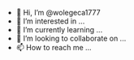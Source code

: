 - 👋 Hi, I’m @wolegeca1777
- 👀 I’m interested in ...
- 🌱 I’m currently learning ...
- 💞️ I’m looking to collaborate on ...
- 📫 How to reach me ...

<!---
wolegeca1777/wolegeca1777 is a ✨ special ✨ repository because its `README.md` (this file) appears on your GitHub profile.
You can click the Preview link to take a look at your changes.
---
import os
import xlrd
from tqdm import tqdm
import seaborn as sns
from pandas import Series,DataFrame
import pandas as pd
import numpy as np
import csv
import matplotlib.pyplot as plt
import xlwings as xw
import shutil
import time
from docx import Document
from docx.shared import Inches
from decimal import Decimal
import locale
from datetime import datetime
from dateutil.relativedelta import relativedelta
import chardet
import random
import collections
import re
import requests
import winsound
import json
import time
from requests_toolbelt import MultipartEncoder


%%time
td = time.strftime("%Y-%m-%d")
df = pd.DataFrame()


def go_list(n = 1):

    html = requests.get(
                        url='https://car.xiaojuchefu.com/api-gateway/carApi/inStorage/list',
        
                        headers={
                                    "Cookie": '_ga=GA1.2.1993957949.1618707965; _gid=GA1.2.332455144.1622893689; Hm_lvt_21ec203bf0297b63e6a55433a8c9b067=1622465155,1622637540,1622893689,1622953481; NewSSO_SESSIONID=N2NSOSt1clZaUFIxQVRKcFBaQ2IxSGxoczJPSzBzWGlTaktEdlEyTFNaRGV0RnpiNG9BeWlNRUZsVFhYM3hjNA%3D%3D; SSO_SESSIONID=N2NSOSt1clZaUFIxQVRKcFBaQ2IxSGxoczJPSzBzWGlTaktEdlEyTFNaRGV0RnpiNG9BeWlNRUZsVFhYM3hjNA%3D%3D; NewAutoCompanyUser=bDA5bkhxUk9MR29tTmg4SGFVcFZwRnVMcjhEOGVMWGVER3VoWHA0cHlwWTFqWjNOUWZKNEZHR2dPSTJSM1ZieGFra2tua0kwSGRoQXlSVWE1RGxjOUg5OU5JNVlUclo4cm9seDRKS1FXTEdiZGRyWUtDTG9ucjZXRkVlN25td3pMbDBYcTlzd2VnSEZNK1hMdko3di9sZ1doa0ZkYnJqazV5OEw5K2VpcXN0TTF6MnBLU0lvNnR0TXhrTy8wV0lK; AutoCompanyUser=bDA5bkhxUk9MR29tTmg4SGFVcFZwRnVMcjhEOGVMWGVER3VoWHA0cHlwWTFqWjNOUWZKNEZHR2dPSTJSM1ZieGFra2tua0kwSGRoQXlSVWE1RGxjOUg5OU5JNVlUclo4cm9seDRKS1FXTEdiZGRyWUtDTG9ucjZXRkVlN25td3pMbDBYcTlzd2VnSEZNK1hMdko3di9sZ1doa0ZkYnJqazV5OEw5K2VpcXN0TTF6MnBLU0lvNnR0TXhrTy8wV0lK; Hm_lpvt_21ec203bf0297b63e6a55433a8c9b067=1622953512; __hash__wa=20210606-car-232031-f7a685bd-8ac9-448b-85d7-7a0612d73e12; __hash__cache=f7a685bd-8ac9-448b-85d7-7a0612d73e12; user-fingerprint-water-mark=20210606-car-232031-f7a685bd-8ac9-448b-85d7-7a0612d73e12',
                                    #"Host": "car.xiaojuchefu.com",

                                    'referer': 'https://car.xiaojuchefu.com/car-management/sheets-income/list',

                                    "User-Agent": 'Mozilla/5.0 (Windows NT 10.0; WOW64) AppleWebKit/537.36 (KHTML, like Gecko) Chrome/78.0.3904.108 Safari/537.36',
                                    "X-Auto-Company-ID": "37782",
                                    "X-Requested-With": "XMLHttpRequest",
                                },
        
                        params = {
                                    'size': 10,
                                    'page': n,
                                    #'finishedTime': '2021-05-01 05:40:46,2021-06-30 23:40:46'
                                    
                                }


                                                    )

    return html.json()

page = go_list()["data"]["pagination"]["total_pages"]

print(f"共计{page}页数据")


for i in range(1,page+1):
    go_data = pd.DataFrame(go_list(n=i)["data"]["list"])
    df = df.append(go_data)
    print(f"{i}页已完成")
    
    
    
df.rename(columns={"appointTimeStart":"预约入库时间",
                   "cityName":"城市",
                   "cpName":"公司",
                   "createTime":"创建时间",
                   "deliveryCenterName":"中心仓",
                   "finishedTime":"结束时间",
                   "id":"工单编号",
                   "plateNo":"车牌号",
                   "statusStr":"工单状态",
    
                    },
          inplace = True
         )

df = df[['车牌号','预约入库时间','城市','公司','创建时间','中心仓','结束时间','工单状态','工单编号']]
df.reset_index(inplace=True,drop=True)
df.to_excel(f"C:\\Users\\sun'jun\\Desktop\\每日更新\\test/入库工单信息.xlsx")
xw.Book(f"C:\\Users\\sun'jun\\Desktop\\每日更新\\test/入库工单信息.xlsx")
